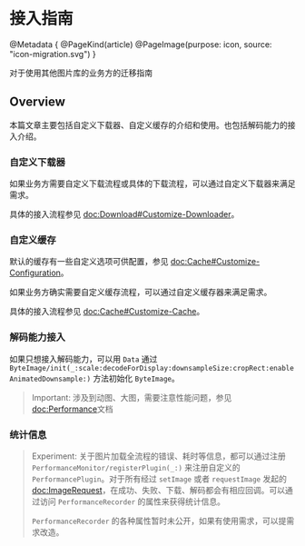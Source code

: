 # 接入指南

@Metadata {
    @PageKind(article)
    @PageImage(purpose: icon, source: "icon-migration.svg")
}

对于使用其他图片库的业务方的迁移指南

## Overview

本篇文章主要包括自定义下载器、自定义缓存的介绍和使用。也包括解码能力的接入介绍。

### 自定义下载器

如果业务方需要自定义下载流程或具体的下载流程，可以通过自定义下载器来满足需求。

具体的接入流程参见 <doc:Download#Customize-Downloader>。

### 自定义缓存

默认的缓存有一些自定义选项可供配置，参见 <doc:Cache#Customize-Configuration>。

如果业务方确实需要自定义缓存流程，可以通过自定义缓存器来满足需求。

具体的接入流程参见 <doc:Cache#Customize-Cache>。

### 解码能力接入

如果只想接入解码能力，可以用 `Data` 通过 ``ByteImage/init(_:scale:decodeForDisplay:downsampleSize:cropRect:enableAnimatedDownsample:)`` 方法初始化 ``ByteImage``。

> Important: 涉及到动图、大图，需要注意性能问题，参见<doc:Performance>文档

### 统计信息

> Experiment: 关于图片加载全流程的错误、耗时等信息，都可以通过注册 ``PerformanceMonitor/registerPlugin(_:)`` 来注册自定义的 ``PerformancePlugin``。对于所有经过 `setImage` 或者 `requestImage` 发起的<doc:ImageRequest>，在成功、失败、下载、解码都会有相应回调。可以通过访问 ``PerformanceRecorder`` 的属性来获得统计信息。
>
> ``PerformanceRecorder`` 的各种属性暂时未公开，如果有使用需求，可以提需求改造。
